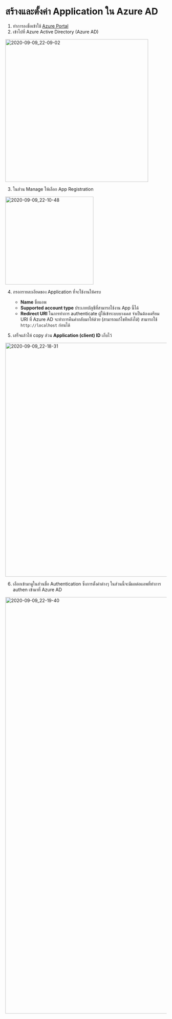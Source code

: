 
# สร้างและตั้งค่า Application ใน Azure AD

1. ทำการลงชื่อเข้าใช้ [Azure Portal](https://portal.azure.com/#home)
2. เข้าไปที่ Azure Active Directory (Azure AD)

<img width="446" alt="2020-09-09_22-09-02" src="https://user-images.githubusercontent.com/85179/92617246-465ca580-f2e9-11ea-9de1-fc126c138542.png">


3. ในส่วน Manage ให้เลือก App Registration 


<img width="275" alt="2020-09-09_22-10-48" src="https://user-images.githubusercontent.com/85179/92617411-74da8080-f2e9-11ea-9d73-1f09f98bbaf1.png">

4. กรอกรายละเอียดของ Application ที่จะใช้งานให้ครบ

    - **Name** ชื่อแอพ
    - **Supported account type** ประเภทบัญชีที่สามารถใช้งาน App นี้ได้ 
    - **Redirect URI** ในการทำการ authenticate ผู้ใช้เข้าระบบบางเคส จำเป็นต้องเตรียม URI ที่ Azure AD จะทำการคืนค่ากลับมาให้ด้วย (สามารถแก้ไขทีหลังได้) สามารถใช้ `http://localhost` ก่อนได้

5. เสร็จแล้วให้ copy ส่วน **Application (client) ID**
 เก็บไว้


<img width="731" alt="2020-09-09_22-18-31" src="https://user-images.githubusercontent.com/85179/92618424-8b350c00-f2ea-11ea-8123-a6d2858ada46.png">

6. เลือกเข้ามาดูในส่วนชื่อ Authentication ซึ่งการตั้งค่าต่างๆ ในส่วนนี้จะมีผลต่อแอพที่ทำการ authen เข้ามาที่ Azure AD

<img width="1302" alt="2020-09-09_22-19-40" src="https://user-images.githubusercontent.com/85179/92618868-03033680-f2eb-11ea-84d7-bff0d18743df.png">
